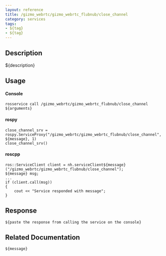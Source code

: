 ```yaml
---
layout: reference
title: /gizmo_webrtc/gizmo_webrtc_flubnub/close_channel
category: services
tags: 
- ${tag} 
- ${tag}
---
```


## Description
${description}

## Usage
#### Console
```
rosservice call /gizmo_webrtc/gizmo_webrtc_flubnub/close_channel ${arguments}
```

#### rospy
```
close_channel_srv = rospy.ServiceProxy("/gizmo_webrtc/gizmo_webrtc_flubnub/close_channel", ${message}, 1)
close_channel_srv()
```

#### roscpp
```
ros::ServiceClient client = nh.serviceClient${message}("/gizmo_webrtc/gizmo_webrtc_flubnub/close_channel");
${message} msg;
...
if (client.call(msg))
{
    cout << "Service responded with message";
}
```

## Response
```
${paste the response from calling the service on the console}
```

## Related Documentation
``${message}``